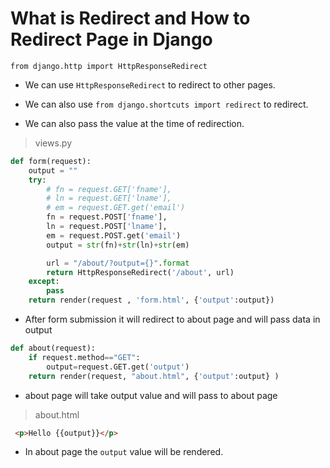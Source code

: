 # What is Redirect and How to Redirect Page in Django

`from django.http import HttpResponseRedirect`

- We can use `HttpResponseRedirect` to redirect to other pages.

- We can also use `from django.shortcuts import redirect`  to redirect.

- We can also pass the value at the time of redirection. 

> views.py
```python
def form(request):
    output = ""
    try:
        # fn = request.GET['fname'],
        # ln = request.GET['lname'],
        # em = request.GET.get('email')
        fn = request.POST['fname'],
        ln = request.POST['lname'],
        em = request.POST.get('email')
        output = str(fn)+str(ln)+str(em)

        url = "/about/?output={}".format
        return HttpResponseRedirect('/about', url)
    except:
        pass
    return render(request , 'form.html', {'output':output})
```
- After form submission it will redirect to about page and will pass data in output

```python
def about(request):
    if request.method=="GET":
        output=request.GET.get('output')
    return render(request, "about.html", {'output':output} )
```

- about page will take output value and will pass to about page

> about.html
```html
 <p>Hello {{output}}</p>
```

- In about page the `output` value will be rendered.
